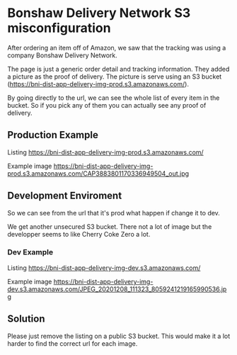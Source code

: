 # Bonshaw Delivery Network S3 misconfiguration

After ordering an item off of Amazon, we saw that the tracking was using a company Bonshaw Delivery Network. 

The page is just a generic order detail and tracking information. They added a picture as the proof of delivery. The picture is serve using an S3 bucket (https://bni-dist-app-delivery-img-prod.s3.amazonaws.com/). 

By going directly to the url, we can see the whole list of every item in the bucket. So if you pick any of them you can actually see any proof of delivery.

## Production Example 

Listing
https://bni-dist-app-delivery-img-prod.s3.amazonaws.com/

Example image
https://bni-dist-app-delivery-img-prod.s3.amazonaws.com/CAP3883801170336949504_out.jpg

## Development Enviroment
So we can see from the url that it's prod what happen if change it to dev.

We get another unsecured S3 bucket. There not a lot of image but the developper seems to like Cherry Coke Zero a lot.
### Dev Example 
Listing
https://bni-dist-app-delivery-img-dev.s3.amazonaws.com/

Example image
https://bni-dist-app-delivery-img-dev.s3.amazonaws.com/JPEG_20201208_111323_8059241219165990536.jpg

## Solution
Please just remove the listing on a public S3 bucket. This would make it a lot harder to find the correct url for each image.
